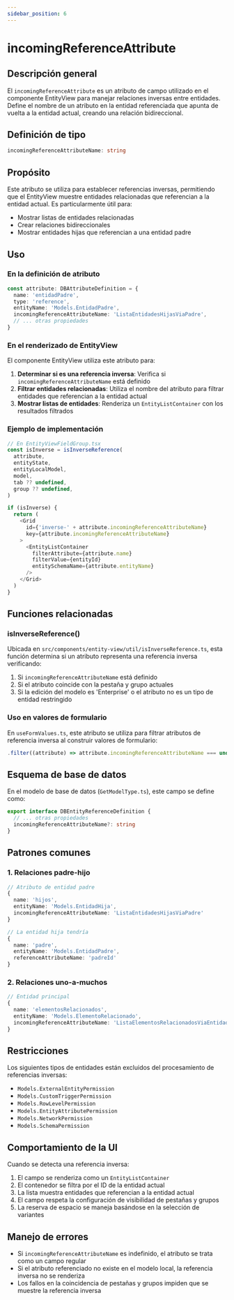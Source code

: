 ```yaml
---
sidebar_position: 6
---
```


# incomingReferenceAttribute

## Descripción general

El `incomingReferenceAttribute` es un atributo de campo utilizado en el componente EntityView para manejar relaciones inversas entre entidades. Define el nombre de un atributo en la entidad referenciada que apunta de vuelta a la entidad actual, creando una relación bidireccional.

## Definición de tipo

```typescript
incomingReferenceAttributeName: string
```

## Propósito

Este atributo se utiliza para establecer referencias inversas, permitiendo que el EntityView muestre entidades relacionadas que referencian a la entidad actual. Es particularmente útil para:

- Mostrar listas de entidades relacionadas
- Crear relaciones bidireccionales
- Mostrar entidades hijas que referencian a una entidad padre

## Uso

### En la definición de atributo

```typescript
const attribute: DBAttributeDefinition = {
  name: 'entidadPadre',
  type: 'reference',
  entityName: 'Models.EntidadPadre',
  incomingReferenceAttributeName: 'ListaEntidadesHijasViaPadre',
  // ... otras propiedades
}
```

### En el renderizado de EntityView

El componente EntityView utiliza este atributo para:

1. **Determinar si es una referencia inversa**: Verifica si `incomingReferenceAttributeName` está definido
2. **Filtrar entidades relacionadas**: Utiliza el nombre del atributo para filtrar entidades que referencian a la entidad actual
3. **Mostrar listas de entidades**: Renderiza un `EntityListContainer` con los resultados filtrados

### Ejemplo de implementación

```typescript
// En EntityViewFieldGroup.tsx
const isInverse = isInverseReference(
  attribute,
  entityState,
  entityLocalModel,
  model,
  tab ?? undefined,
  group ?? undefined,
)

if (isInverse) {
  return (
    <Grid
      id={'inverse-' + attribute.incomingReferenceAttributeName}
      key={attribute.incomingReferenceAttributeName}
    >
      <EntityListContainer
        filterAttribute={attribute.name}
        filterValue={entityId}
        entitySchemaName={attribute.entityName}
      />
    </Grid>
  )
}
```

## Funciones relacionadas

### isInverseReference()

Ubicada en `src/components/entity-view/util/isInverseReference.ts`, esta función determina si un atributo representa una referencia inversa verificando:

1. Si `incomingReferenceAttributeName` está definido
2. Si el atributo coincide con la pestaña y grupo actuales
3. Si la edición del modelo es 'Enterprise' o el atributo no es un tipo de entidad restringido

### Uso en valores de formulario

En `useFormValues.ts`, este atributo se utiliza para filtrar atributos de referencia inversa al construir valores de formulario:

```typescript
.filter((attribute) => attribute.incomingReferenceAttributeName === undefined)
```

## Esquema de base de datos

En el modelo de base de datos (`GetModelType.ts`), este campo se define como:

```typescript
export interface DBEntityReferenceDefinition {
  // ... otras propiedades
  incomingReferenceAttributeName?: string
}
```

## Patrones comunes

### 1. Relaciones padre-hijo

```typescript
// Atributo de entidad padre
{
  name: 'hijos',
  entityName: 'Models.EntidadHija',
  incomingReferenceAttributeName: 'ListaEntidadesHijasViaPadre'
}

// La entidad hija tendría
{
  name: 'padre',
  entityName: 'Models.EntidadPadre',
  referenceAttributeName: 'padreId'
}
```

### 2. Relaciones uno-a-muchos

```typescript
// Entidad principal
{
  name: 'elementosRelacionados',
  entityName: 'Models.ElementoRelacionado',
  incomingReferenceAttributeName: 'ListaElementosRelacionadosViaEntidadPrincipal'
}
```

## Restricciones

Los siguientes tipos de entidades están excluidos del procesamiento de referencias inversas:

- `Models.ExternalEntityPermission`
- `Models.CustomTriggerPermission`
- `Models.RowLevelPermission`
- `Models.EntityAttributePermission`
- `Models.NetworkPermission`
- `Models.SchemaPermission`

## Comportamiento de la UI

Cuando se detecta una referencia inversa:

1. El campo se renderiza como un `EntityListContainer`
2. El contenedor se filtra por el ID de la entidad actual
3. La lista muestra entidades que referencian a la entidad actual
4. El campo respeta la configuración de visibilidad de pestañas y grupos
5. La reserva de espacio se maneja basándose en la selección de variantes

## Manejo de errores

- Si `incomingReferenceAttributeName` es indefinido, el atributo se trata como un campo regular
- Si el atributo referenciado no existe en el modelo local, la referencia inversa no se renderiza
- Los fallos en la coincidencia de pestañas y grupos impiden que se muestre la referencia inversa 